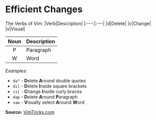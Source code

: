 # Efficient Changes

The Verbs of Vim:
|Verb|Description|
|:---:|:---|
|d|Delete|
|c|Change|
|v|Visual|


|Noun|Description|
|:---:|:---|
|P|Paragraph|
|W|Word|

*Examples*:

- `da"` - **D**elete **A**round double quotes
- `di]` - **D**elete **I**nside square brackets
- `ci{` - **C**hange **I**nside curly braces
- `dap` - **D**elete **A**round **P**aragraph
- `vaw` - **V**isually select **A**round **W**ord

**Source:** [VimTricks.com](https://vimtricks.com/p/vimtrick-efficient-changes/)
